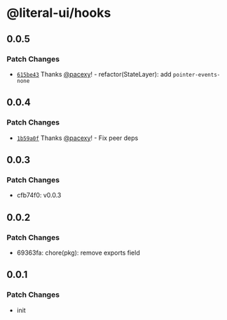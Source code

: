 # @literal-ui/hooks

## 0.0.5

### Patch Changes

- [`615be43`](https://github.com/literal-ui/literal-ui/commit/615be43b72bc81ddfd981ec9b3517f0bdac1963d) Thanks [@pacexy](https://github.com/pacexy)! - refactor(StateLayer): add `pointer-events-none`

## 0.0.4

### Patch Changes

- [`1b59a0f`](https://github.com/literal-ui/literal-ui/commit/1b59a0f6e35c64990158727b4b9847d169228744) Thanks [@pacexy](https://github.com/pacexy)! - Fix peer deps

## 0.0.3

### Patch Changes

- cfb74f0: v0.0.3

## 0.0.2

### Patch Changes

- 69363fa: chore(pkg): remove exports field

## 0.0.1

### Patch Changes

- init
